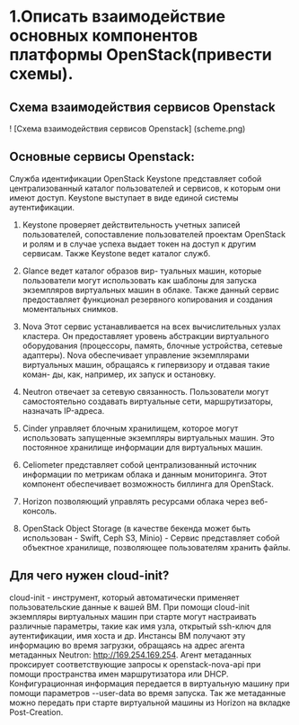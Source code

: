 # 1.Описать взаимодействие основных компонентов платформы OpenStack(привести схемы).

## Схема взаимодействия сервисов Openstack

! [Схема взаимодействия сервисов Openstack] (scheme.png)

## Основные сервисы Openstack:

Служба идентификации OpenStack Keystone представляет собой централизованный каталог пользователей и сервисов, к которым они имеют доступ. 
Keystone выступает в виде единой системы аутентификации.

1. Keystone проверяет действительность учетных записей пользователей, сопоставление пользователей проектам OpenStack и ролям и в случае успеха выдает токен на доступ к другим сервисам. 
Также Keystone ведет каталог служб.

2. Glance ведет каталог образов вир- туальных машин, которые пользователи могут использовать как шаблоны для запуска экземпляров виртуальных машин в облаке. 
Также данный сервис предоставляет функционал резервного копирования и создания моментальных снимков.

3. Nova Этот сервис устанавливается на всех вычислительных узлах кластера. 
Он предоставляет уровень абстракции виртуального оборудования (процессоры, память, блочные устройства, сетевые адаптеры). 
Nova обеспечивает управление экземплярами виртуальных машин, обращаясь к гипервизору и отдавая такие коман- ды, как, например, их запуск и остановку.

4. Neutron отвечает за сетевую связанность. Пользователи могут самостоятельно создавать виртуальные сети, маршрутизаторы, назначать IP-адреса.

5. Cinder управляет блочным хранилищем, которое могут использовать запущенные экземпляры виртуальных машин. 
Это постоянное хранилище информации для виртуальных машин.

6. Celiometer представляет собой централизованный источник информации по метрикам облака и данным мониторинга. 
Этот компонент обеспечивает возможность биллинга для OpenStack.

7. Horizon позволяющий управлять ресурсами облака через веб-консоль.

8. OpenStack Object Storage (в качестве бекенда может быть использован - Swift, Ceph S3, Minio) - Сервис представляет собой объектное хранилище, позволяющее пользователям хранить файлы. 


## Для чего нужен cloud-init?
cloud-init - инструмент, который автоматически применяет пользовательские данные к вашей ВМ.
При помощи cloud-init экземпляры виртуальных машин при старте могут настраивать различные параметры, такие как имя узла, открытый ssh-ключ для аутентификации, имя хоста и др. 
Инстансы ВМ получают эту информацию во время загрузки, обращаясь на адрес агента метаданных Neutron: http://169.254.169.254. 
Агент метаданных проксирует соответствующие запросы к openstack-nova-api при помощи пространства имен маршрутизатора или DHCP.
Конфигурационная информация передается в виртуальную машину при помощи параметров --user-data во время запуска.
Так же метаданные можно передать при старте виртуальной машины из Horizon на вкладке Post-Creation.